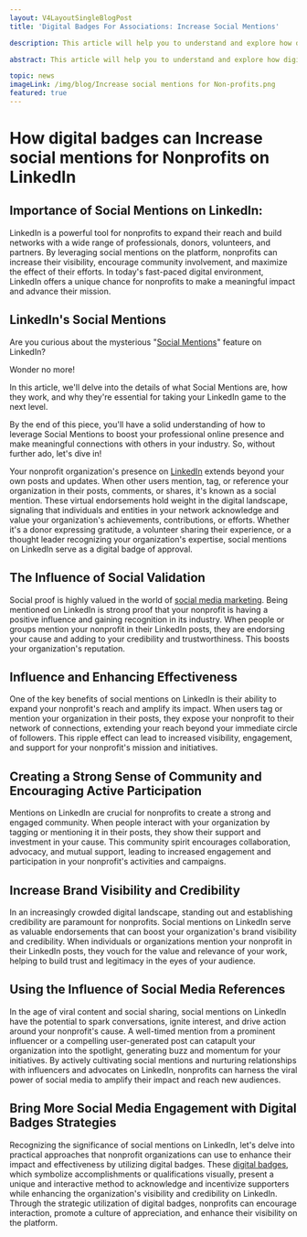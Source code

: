 ```yaml
---
layout: V4LayoutSingleBlogPost
title: 'Digital Badges For Associations: Increase Social Mentions'

description: This article will help you to understand and explore how digital badges can increase social mentions for non-profit associations on LinkedIn in 2024

abstract: This article will help you to understand and explore how digital badges can increase social mentions for non-profit associations on LinkedIn in 2024

topic: news
imageLink: /img/blog/Increase social mentions for Non-profits.png
featured: true
---
```


# How digital badges can Increase social mentions for Nonprofits on LinkedIn

## Importance of Social Mentions on LinkedIn:

LinkedIn is a powerful tool for nonprofits to expand their reach and build networks with a wide range of professionals, donors, volunteers, and partners. By leveraging social mentions on the platform, nonprofits can increase their visibility, encourage community involvement, and maximize the effect of their efforts. In today's fast-paced digital environment, LinkedIn offers a unique chance for nonprofits to make a meaningful impact and advance their mission.

## LinkedIn's Social Mentions

Are you curious about the mysterious "[Social Mentions](https://blog.hootsuite.com/social-mentions)" feature on LinkedIn? 

Wonder no more!

In this article, we'll delve into the details of what Social Mentions are, how they work, and why they're essential for taking your LinkedIn game to the next level.

By the end of this piece, you'll have a solid understanding of how to leverage Social Mentions to boost your professional online presence and make meaningful connections with others in your industry. So, without further ado, let's dive in!

Your nonprofit organization's presence on [LinkedIn](https://www.linkedin.com/) extends beyond your own posts and updates. When other users mention, tag, or reference your organization in their posts, comments, or shares, it's known as a social mention. These virtual endorsements hold weight in the digital landscape, signaling that individuals and entities in your network acknowledge and value your organization's achievements, contributions, or efforts. Whether it's a donor expressing gratitude, a volunteer sharing their experience, or a thought leader recognizing your organization's expertise, social mentions on LinkedIn serve as a digital badge of approval.

## The Influence of Social Validation

Social proof is highly valued in the world of [social media marketing](https://blog.hubspot.com/marketing/social-media-marketing). Being mentioned on LinkedIn is strong proof that your nonprofit is having a positive influence and gaining recognition in its industry. When people or groups mention your nonprofit in their LinkedIn posts, they are endorsing your cause and adding to your credibility and trustworthiness. This boosts your organization's reputation.

## Influence and Enhancing Effectiveness

One of the key benefits of social mentions on LinkedIn is their ability to expand your nonprofit's reach and amplify its impact. When users tag or mention your organization in their posts, they expose your nonprofit to their network of connections, extending your reach beyond your immediate circle of followers. This ripple effect can lead to increased visibility, engagement, and support for your nonprofit's mission and initiatives.

## Creating a Strong Sense of Community and Encouraging Active Participation 

Mentions on LinkedIn are crucial for nonprofits to create a strong and engaged community. When people interact with your organization by tagging or mentioning it in their posts, they show their support and investment in your cause. This community spirit encourages collaboration, advocacy, and mutual support, leading to increased engagement and participation in your nonprofit's activities and campaigns.

## Increase Brand Visibility and Credibility

In an increasingly crowded digital landscape, standing out and establishing credibility are paramount for nonprofits. Social mentions on LinkedIn serve as valuable endorsements that can boost your organization's brand visibility and credibility. When individuals or organizations mention your nonprofit in their LinkedIn posts, they vouch for the value and relevance of your work, helping to build trust and legitimacy in the eyes of your audience.

## Using the Influence of Social Media References

In the age of viral content and social sharing, social mentions on LinkedIn have the potential to spark conversations, ignite interest, and drive action around your nonprofit's cause. A well-timed mention from a prominent influencer or a compelling user-generated post can catapult your organization into the spotlight, generating buzz and momentum for your initiatives. By actively cultivating social mentions and nurturing relationships with influencers and advocates on LinkedIn, nonprofits can harness the viral power of social media to amplify their impact and reach new audiences.

## Bring More Social Media Engagement with Digital Badges Strategies

Recognizing the significance of social mentions on LinkedIn, let's delve into practical approaches that nonprofit organizations can use to enhance their impact and effectiveness by utilizing digital badges. These [digital badges](https://www.certifyme.online/digital-badges.html), which symbolize accomplishments or qualifications visually, present a unique and interactive method to acknowledge and incentivize supporters while enhancing the organization's visibility and credibility on LinkedIn. Through the strategic utilization of digital badges, nonprofits can encourage interaction, promote a culture of appreciation, and enhance their visibility on the platform.
